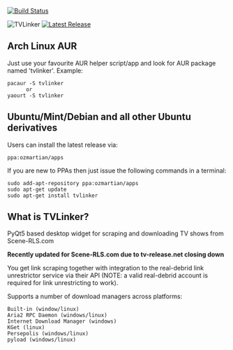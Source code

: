 [![Build Status](https://travis-ci.org/ozmartian/tvlinker.svg?branch=master)](https://travis-ci.org/ozmartian/tvlinker)

![TVLinker](http://tvlinker.ozmartians.com/images/header-banner.png) 
[![Latest Release](http://tvlinker.ozmartians.com/images/button-latest-release.png)](https://github.com/ozmartian/tvlinker/releases/latest)

## Arch Linux AUR

Just use your favourite AUR helper script/app and look for AUR package named 'tvlinker'. Example:

    pacaur -S tvlinker
          or
    yaourt -S tvlinker

## Ubuntu/Mint/Debian and all other Ubuntu derivatives

Users can install the latest release via:

    ppa:ozmartian/apps

If you are new to PPAs then just issue the following commands in a terminal:

    sudo add-apt-repository ppa:ozmartian/apps
    sudo apt-get update
    sudo apt-get install tvlinker

## What is TVLinker?

 PyQt5 based desktop widget for scraping and downloading TV shows from Scene-RLS.com

 **Recently updated for Scene-RLS.com due to tv-release.net closing down**

 You get link scraping together with integration to the real-debrid link unrestrictor
 service via their API (NOTE: a valid real-debrid account is required for link unrestricting
 to work).

 Supports a number of download managers across platforms:

    Built-in (window/linux)
    Aria2 RPC Daemon (windows/linux)
    Internet Download Manager (windows)
    KGet (linux)
    Persepolis (windows/linux)
    pyload (windows/linux)
